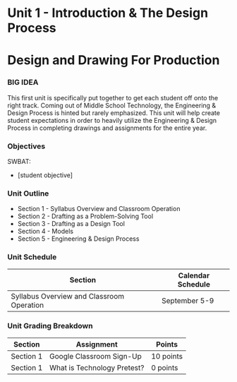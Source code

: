 # Unit 1 - Introduction & The Design Process

# Design and Drawing For Production

### BIG IDEA

This first unit is specifically put together to get each student off onto the right track. Coming out of Middle School Technology, the Engineering & Design Process is hinted but rarely emphasized. This unit will help create student expectations in order to heavily utilize the Engineering & Design Process in completing drawings and assignments for the entire year.

### Objectives

SWBAT:

- [student objective]

### Unit Outline

- Section 1 - Syllabus Overview and Classroom Operation
- Section 2 - Drafting as a Problem-Solving Tool
- Section 3 - Drafting as a Design Tool
- Section 4 - Models
- Section 5 - Engineering & Design Process

### Unit Schedule

| Section  | Calendar Schedule |
| ------------- | ------------- |
| Syllabus Overview and Classroom Operation  | September 5-9 |

### Unit Grading Breakdown

| Section  | Assignment | Points |
| ------------- | ------------- | ------------- |
| Section 1 | Google Classroom Sign-Up | 10 points |
| Section 1 | What is Technology Pretest? | 0 points |
